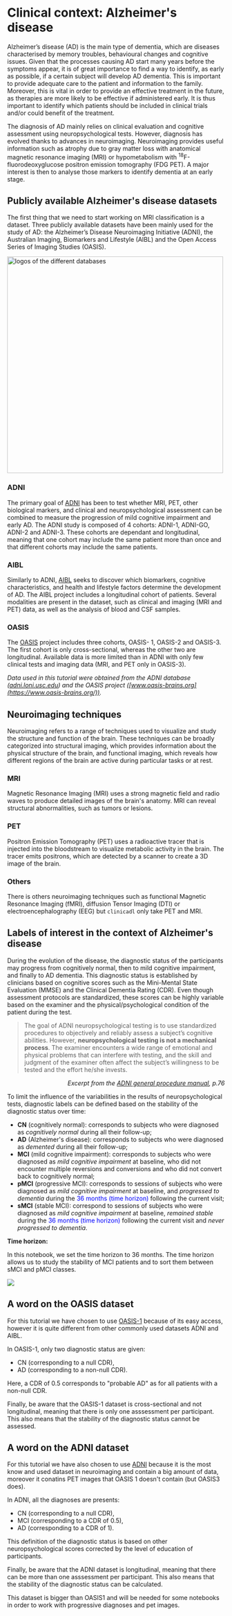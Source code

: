 # Clinical context: Alzheimer's disease

Alzheimer’s disease (AD) is the main type of dementia, which are diseases characterised by memory troubles, behavioural changes and cognitive issues. Given that the processes causing AD start many years before the symptoms appear, it is of great importance to find a way to identify, as early as possible, if a certain subject will develop AD dementia. This is important to provide adequate care to the patient and information to the family. Moreover, this is vital in order to provide an effective treatment in the future, as therapies are more likely to be effective if administered early. It is thus important to identify which patients should be included in clinical trials and/or could benefit of the treatment.

The diagnosis of AD mainly relies on clinical evaluation and cognitive assessment using neuropsychological tests. However, diagnosis has evolved thanks to advances in neuroimaging. Neuroimaging provides useful information such as atrophy due to gray matter loss with anatomical magnetic resonance imaging (MRI) or hypometabolism with <sup>18</sup>F-fluorodeoxyglucose positron emission tomography (FDG PET). A major interest is then to analyse those markers to identify dementia at an early stage.

## Publicly available Alzheimer's disease datasets

The first thing that we need to start working on MRI classification is a dataset. Three publicly available datasets have been mainly used for the study of AD: the Alzheimer’s Disease Neuroimaging Initiative (ADNI), the Australian Imaging, Biomarkers and Lifestyle (AIBL) and the Open Access Series of Imaging Studies (OASIS).

<img src="../../images/logo_datasets.png" style="width: 500px;" alt="logos of the different databases" class="center">


### ADNI
The primary goal of [ADNI](http://adni.loni.usc.edu/) has been to test whether MRI, PET, other biological markers, and clinical and neuropsychological assessment can be combined to measure the progression of mild cognitive impairment and early AD. The ADNI study is composed of 4 cohorts: ADNI-1, ADNI-GO, ADNI-2 and ADNI-3. These cohorts are dependant and longitudinal, meaning that one cohort may include the same patient more than once and that different cohorts may include the same patients.


### AIBL
Similarly to ADNI, [AIBL](https://aibl.csiro.au/adni/index.html) seeks to discover which biomarkers, cognitive characteristics, and health and lifestyle factors determine the development of AD. The AIBL project includes a longitudinal cohort of patients. Several modalities are present in the dataset, such as clinical and imaging (MRI and PET) data, as well as the analysis of blood and CSF samples.

### OASIS
The [OASIS](https://www.oasis-brains.org/) project includes three cohorts, OASIS- 1, OASIS-2 and OASIS-3. The first cohort is only cross-sectional, whereas the other two are longitudinal. Available data is more limited than in ADNI with only few clinical tests and imaging data (MRI, and PET only in OASIS-3).

*Data  used  in this  tutorial  were  obtained  from  the  ADNI  database ([adni.loni.usc.edu](http://adni.loni.usc.edu/)) and the OASIS project ([www.oasis-brains.org](https://www.oasis-brains.org/)).*

## Neuroimaging techniques

Neuroimaging refers to a range of techniques used to visualize and study the structure and function of the brain. These techniques can be broadly categorized into structural imaging, which provides information about the physical structure of the brain, and functional imaging, which reveals how different regions of the brain are active during particular tasks or at rest.


### MRI 
Magnetic Resonance Imaging (MRI) uses a strong magnetic field and radio waves to produce detailed images of the brain's anatomy. MRI can reveal structural abnormalities, such as tumors or lesions.

### PET 
Positron Emission Tomography (PET) uses a radioactive tracer that is injected into the bloodstream to visualize metabolic activity in the brain. The tracer emits positrons, which are detected by a scanner to create a 3D image of the brain. 

### Others
There is others neuroimaging techniques such as functional Magnetic Resonance Imaging (fMRI), diffusion Tensor Imaging (DTI) or electroencephalography (EEG) but `clinicadl` only take PET and MRI.



## Labels of interest in the context of Alzheimer's disease

During the evolution of the disease, the diagnostic status of the participants may progress from cognitively normal, then to mild cognitive impairment, and finally to AD dementia. This diagnostic status is established by clinicians based on cognitive scores such as the Mini-Mental State Evaluation (MMSE) and the Clinical Dementia Rating (CDR). Even though assessment protocols are standardized, these scores can be highly variable based on the examiner and the physical/psychological condition of the patient during the test.

> The goal of ADNI neuropsychological testing is to use standardized procedures to objectively and reliably assess a subject’s cognitive abilities.  However, **neuropsychological testing is not a mechanical process**. The examiner encounters a wide range of emotional and physical problems that can interfere with testing, and the skill and judgment of the examiner often affect the subject’s willingness to be tested and the effort he/she invests.

<i><div style="text-align: right"> Excerpt from the <a href="http://adni.loni.usc.edu/wp-content/uploads/2010/09/ADNI_GeneralProceduresManual.pdf">ADNI general procedure manual</a>, p.76 </div></i>

To limit the influence of the variabilities in the results of neuropsychological tests, diagnostic labels can be defined based on the stability of the diagnostic status over time:
- **CN** (cognitively normal): corresponds to subjects who were diagnosed as _cognitively normal_ during all their follow-up;
- **AD** (Alzheimer's disease): corresponds to subjects who were diagnosed as _demented_ during all their follow-up;
- **MCI** (mild cognitive impairment): corresponds to subjects who were diagnosed as _mild cognitive impairment_ at baseline, who did not encounter multiple reversions and conversions and who did not convert back to cognitively normal;
- **pMCI** (progressive MCI): corresponds to sessions of subjects who were diagnosed as _mild cognitive impairment_ at baseline, and _progressed to dementia_ during the <font color='blue'> 36 months (time horizon)</font> following the current visit;
- **sMCI** (stable MCI): correspond to sessions of subjects who were diagnosed as _mild cognitive impairment_ at baseline, _remained stable_ during the <font color='blue'> 36 months (time horizon)</font> following the current visit and _never progressed to dementia_.

<div class="alert alert-block alert-info">
<b>Time horizon:</b><p>
    In this notebook, we set the time horizon to 36 months.
    The time horizon allows us to study the stability of MCI patients and to sort them between sMCI and pMCI classes.</p>
    <img src="../../images/MCI_stability.png">
</div>

## A word on the OASIS dataset

For this tutorial we have chosen to use [OASIS-1](https://www.oasis-brains.org/) because of its easy access, however it is quite different from other commonly used datasets ADNI and AIBL.

In OASIS-1, only two diagnostic status are given:
- CN (corresponding to a null CDR),
- AD (corresponding to a non-null CDR).

Here, a CDR of 0.5 corresponds to "probable AD" as for all patients with a non-null CDR.

Finally, be aware that the OASIS-1 dataset is cross-sectional and not longitudinal, meaning that there is only one asssessment per participant. This also means that the stability of the diagnostic status cannot be assessed.



## A word on the ADNI dataset

For this tutorial we have also chosen to use [ADNI](http://adni.loni.usc.edu/) because it is the most know and used dataset in neuroimaging and contain a big amount of data, moreover it conatins PET images that OASIS 1 doesn't contain (but OASIS3 does).

In ADNI, all the diagnoses are presents:
- CN (corresponding to a null CDR),
- MCI (corresponding to a CDR of 0.5),
- AD (corresponding to a CDR of 1).

This definition of the diagnostic status is based on other neuropsychological scores corrected by the level of education of participants. 

Finally, be aware that the ADNI dataset is longitudinal, meaning that there can be more than one asssessment per participant. This also means that the stability of the diagnostic status can be calculated.

This dataset is bigger than OASIS1 and will be needed for some notebooks in order to work with progressive diagnoses and pet images. 
